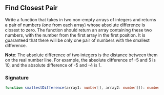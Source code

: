 ## Find Closest Pair

Write a function that takes in two non-empty arrays of integers and returns a pair of numbers (one from each array) whose absolute difference is closest to zero. The function should return an array containing these two numbers, with the number from the first array in the first position. It is guaranteed that there will be only one pair of numbers with the smallest difference.

**Note**: The absolute difference of two integers is the distance between them on the real number line. For example, the absolute difference of -5 and 5 is 10, and the absolute difference of -5 and -4 is 1.

### Signature

```typescript
function smallestDifference(array1: number[], array2: number[]): number[];
```
